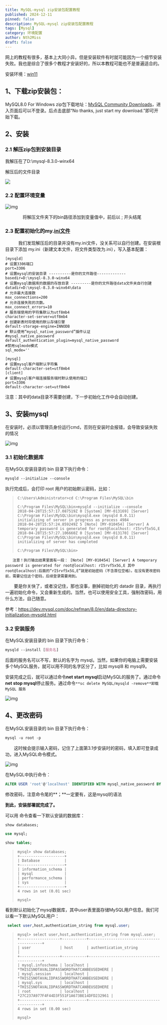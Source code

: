 ```yaml
---
title: MySQL-mysql zip安装包配置教程
published: 2024-12-11
pinned: false
description: MySQL-mysql zip安装包配置教程
tags: [Mysql]
category: 环境配置
author: Nth2Miss
draft: false
---
```






网上的教程有很多，基本上大同小异。但是安装软件有时就可能因为一个细节安装失败。我也是综合了很多个教程才安装好的，所以本教程可能也不是普遍适合的。

安装环境：[win11](https://so.csdn.net/so/search?q=win11&spm=1001.2101.3001.7020)

## 1、下载zip安装包：

MySQL8.0 For Windows zip包下载地址：[MySQL Community Downloads](https://dev.mysql.com/downloads/mysql/)，进入页面后可以不登录。后点击底部“No thanks, just start my download.”即可开始下载。

## 2、安装

### 2.1 解压zip包到安装目录

我解压在了D:\mysql-8.3.0-winx64

解压后的文件目录

![](./images/0.png)



### 2.2 配置环境变量



![img](./images/1.png)

　　　　将解压文件夹下的bin路径添加到变量值中，前后以 ; 开头结尾

### 2.3 配置初始化的my.[ini文件](https://so.csdn.net/so/search?q=ini文件&spm=1001.2101.3001.7020)

 　　　我们发现解压后的目录并没有my.ini文件，没关系可以自行创建。在安装根目录下添加 my.ini（新建文本文件，将文件类型改为.ini），写入基本配置：



```cobol
[mysqld]
# 设置3306端口
port=3306
# 设置mysql的安装目录 ----------是你的文件路径-------------
basedir=D:\mysql-8.3.0-winx64
# 设置mysql数据库的数据的存放目录 ---------是你的文件路径data文件夹自行创建
datadir=D:\mysql-8.3.0-winx64\data
# 允许最大连接数
max_connections=200
# 允许连接失败的次数。
max_connect_errors=10
# 服务端使用的字符集默认为utf8mb4
character-set-server=utf8mb4
# 创建新表时将使用的默认存储引擎
default-storage-engine=INNODB
# 默认使用“mysql_native_password”插件认证
#mysql_native_password
default_authentication_plugin=mysql_native_password
#禁用sqlmode模式
sql_mode=''
 
[mysql]
# 设置mysql客户端默认字符集
default-character-set=utf8mb4
[client]
# 设置mysql客户端连接服务端时默认使用的端口
port=3306
default-character-set=utf8mb4
```





注意：其中的data目录不需要创建，下一步初始化工作中会自动创建。

## 3、安装mysql

在安装时，必须以管理员身份运行cmd，否则在安装时会报错，会导致安装失败的情况

![img](./images/2.png)



### 3.1 初始化数据库

在MySQL安装目录的 bin 目录下执行命令：

```scss
mysqld --initialize --console
```

执行完成后，会打印 root 用户的初始默认密码，比如：

> ```
> C:\Users\Administrator>cd C:\Program Files\MySQL\bin
> 
> C:\Program Files\MySQL\bin>mysqld --initialize --console
> 2018-04-28T15:57:17.087519Z 0 [System] [MY-013169] [Server] C:\Program Files\MySQL\bin\mysqld.exe (mysqld 8.0.11) initializing of server in progress as process 4984
> 2018-04-28T15:57:24.859249Z 5 [Note] [MY-010454] [Server] A temporary password is generated for root@localhost: rI5rvf5x5G,E
> 2018-04-28T15:57:27.106660Z 0 [System] [MY-013170] [Server] C:\Program Files\MySQL\bin\mysqld.exe (mysqld 8.0.11) initializing of server has completed
> 
> C:\Program Files\MySQL\bin>
> ```





```
　　注意！执行输出结果里面有一段： [Note] [MY-010454] [Server] A temporary password is generated for root@localhost: rI5rvf5x5G,E 其中root@localhost:后面的“rI5rvf5x5G,E”就是初始密码（不含首位空格）。在没有更改密码前，需要记住这个密码，后续登录需要用到。
```





　　要是你关快了，或者没记住，那也没事，删掉初始化的 datadir 目录，再执行一遍初始化命令，又会重新生成的。当然，也可以使用安全工具，强制改密码，用什么方法，自己随意。

参考：https://dev.mysql.com/doc/refman/8.0/en/data-directory-initialization-mysqld.html

### 3.2 安装服务

在MySQL安装目录的 bin 目录下执行命令：

```scss
mysqld --install [服务名]
```

后面的服务名可以不写，默认的名字为 mysql。当然，如果你的电脑上需要安装多个MySQL服务，就可以用不同的名字区分了，比如 mysql8 和 mysql9。

安装完成之后，就可以通过命令**net start mysql**启动MySQL的服务了。通过命令**net stop mysql**停止服务。通过命令`**sc delete MySQL/mysqld -remove**卸载 MySQL 服务`



![img](./images/3.png)

##  4、更改密码

在MySQL安装目录的 bin 目录下执行命令：

```css
mysql -u root -p
```


　　这时候会提示输入密码，记住了上面第3.1步安装时的密码，填入即可登录成功，进入MySQL命令模式。



![img](./images/4.png)

在MySQL中执行命令：

```sql
ALTER USER 'root'@'localhost' IDENTIFIED WITH mysql_native_password BY '新密码';  
```

修改密码，注意命令尾的**；**一定要有，这是mysql的语法



**到此，安装部署就完成了。**



可以用 命令查看一下默认安装的数据库： 

```sql
show databases;

use mysql;

show tables;
```

> ```
> mysql> show databases;
> +--------------------+
> | Database           |
> +--------------------+
> | information_schema |
> | mysql              |
> | performance_schema |
> | sys                |
> +--------------------+
> 4 rows in set (0.01 sec)
> 
> mysql>
> ```



看到默认初始化了mysql数据库，其中user表里面存储MySQL用户信息。我们可以看一下默认MySQL用户：

```sql
 select user,host,authentication_string from mysql.user;
```

> ```
> mysql> select user,host,authentication_string from mysql.user;
> +------------------+-----------+-------------------------------------------+
> | user             | host      | authentication_string                     |
> +------------------+-----------+-------------------------------------------+
> | mysql.infoschema | localhost | *THISISNOTAVALIDPASSWORDTHATCANBEUSEDHERE |
> | mysql.session    | localhost | *THISISNOTAVALIDPASSWORDTHATCANBEUSEDHERE |
> | mysql.sys        | localhost | *THISISNOTAVALIDPASSWORDTHATCANBEUSEDHERE |
> | root             | localhost | *27C237A977F4F44D3F551F1A673BE14DFD232961 |
> +------------------+-----------+-------------------------------------------+
> 4 rows in set (0.00 sec)
> 
> mysql> 
> ```